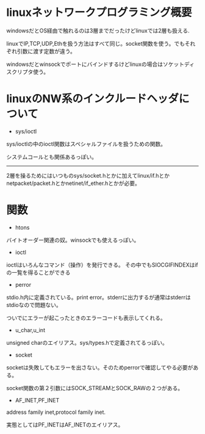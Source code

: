 # linuxネットワークプログラミング概要

windowsだとOS経由で触れるのは3層までだったけどlinuxでは2層も扱える.

linuxでIP,TCP,UDP,Ethを扱う方法はすべて同じ。socket関数を使う。でもそれぞれ引数に渡す定数が違う。

windowsだとwinsockでポートにバインドするけどlinuxの場合はソケットディスクリプタ使う。

# linuxのNW系のインクルードヘッダについて

* sys/ioctl

sys/ioctlの中のioctl関数はスペシャルファイルを扱うための関数。

システムコールとも関係あるっぽい。

___
2層を操るためにはいつものsys/socket.hとかに加えてlinux/if.hとかnetpacket/packet.hとかnetinet/if_ether.hとかが必要。

# 関数

* htons

バイトオーダー関連の奴。winsockでも使えるっぽい。

* ioctl

ioctlはいろんなコマンド（操作）を発行できる。
その中でもSIOCGIFINDEXはifの一覧を得ることができる

* perror

stdio.h内に定義されている。print error。stderrに出力するが通常はstderrはstdioなので問題ない。

ついでにエラーが起こったときのエラーコードも表示してくれる。

* u\_char,u\_int

unsigned charのエイリアス。sys/types.hで定義されてるっぽい。

* socket

socketは失敗してもエラーを出さない。そのためperrorで確認してやる必要がある。

socket関数の第２引数にはSOCK\_STREAMとSOCK\_RAWの２つがある。

* AF\_INET,PF\_INET

address family inet,protocol family inet.

実態としてはPF\_INETはAF\_INETのエイリアス。